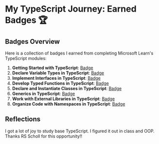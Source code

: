 # My TypeScript Journey: Earned Badges 🏆

## Badges Overview

Here is a collection of badges I earned from completing Microsoft Learn's TypeScript modules:

1. **Getting Started with TypeScript**: [Badge](https://learn.microsoft.com/api/achievements/share/en-us/02584327/8RC2SN6W?sharingId=40B0FF43D7B04FEB)
2. **Declare Variable Types in TypeScript**: [Badge](https://learn.microsoft.com/api/achievements/share/en-us/02584327/K5M9F2KB?sharingId=40B0FF43D7B04FEB)
3. **Implement Interfaces in TypeScript**: [Badge](https://learn.microsoft.com/api/achievements/share/en-us/02584327/3XGQSK7H?sharingId=40B0FF43D7B04FEB)
4. **Develop Typed Functions in TypeScript**: [Badge](https://learn.microsoft.com/api/achievements/share/en-us/02584327/X2HJLFDY?sharingId=40B0FF43D7B04FEB)
5. **Declare and Instantiate Classes in TypeScript**: [Badge](https://learn.microsoft.com/api/achievements/share/en-us/02584327/4SVW7QGK?sharingId=40B0FF43D7B04FEB)
6. **Generics in TypeScript**: [Badge](https://learn.microsoft.com/api/achievements/share/en-us/02584327/X2HGBEZY?sharingId=40B0FF43D7B04FEB)
7. **Work with External Libraries in TypeScript**: [Badge](https://learn.microsoft.com/api/achievements/share/en-us/02584327/ZPX3FQK2?sharingId=40B0FF43D7B04FEB)
8. **Organize Code with Namespaces in TypeScript**: [Badge](https://learn.microsoft.com/api/achievements/share/en-us/02584327/UFLBCZU3?sharingId=40B0FF43D7B04FEB)

## Reflections

I got a lot of joy to study base TypeScript.
I figured it out in class and OOP.
Thanks RS Scholl for this opportunity!!
